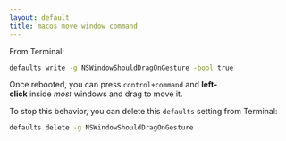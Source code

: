 ```yaml
---
layout: default
title: macos move window command
---
```


From Terminal:

```bash
defaults write -g NSWindowShouldDragOnGesture -bool true
```

Once rebooted, you can press `` control+command `` and **left-click** inside _most_ windows and drag to move it.

To stop this behavior, you can delete this `defaults` setting from Terminal:

```bash
defaults delete -g NSWindowShouldDragOnGesture
```









